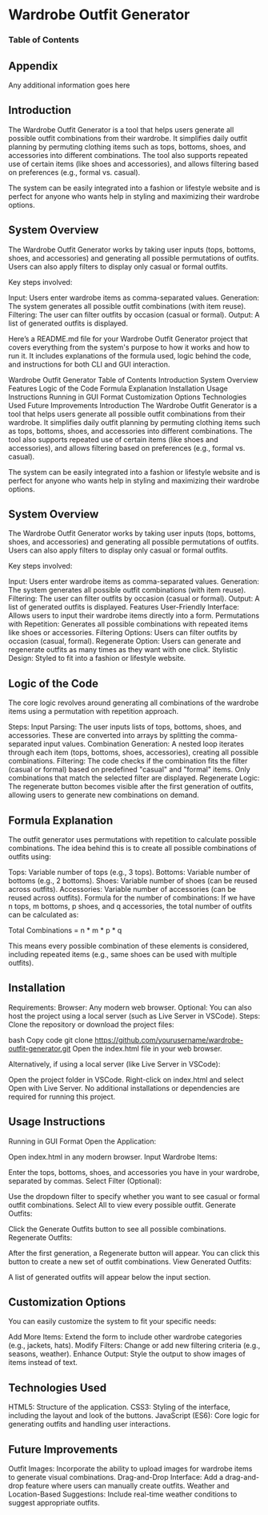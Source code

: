 
# Wardrobe Outfit Generator

### Table of Contents


## Appendix

Any additional information goes here

## Introduction
The Wardrobe Outfit Generator is a tool that helps users generate all possible outfit combinations from their wardrobe. It simplifies daily outfit planning by permuting clothing items such as tops, bottoms, shoes, and accessories into different combinations. The tool also supports repeated use of certain items (like shoes and accessories), and allows filtering based on preferences (e.g., formal vs. casual).

The system can be easily integrated into a fashion or lifestyle website and is perfect for anyone who wants help in styling and maximizing their wardrobe options.

## System Overview
The Wardrobe Outfit Generator works by taking user inputs (tops, bottoms, shoes, and accessories) and generating all possible permutations of outfits. Users can also apply filters to display only casual or formal outfits.

Key steps involved:

Input: Users enter wardrobe items as comma-separated values.
Generation: The system generates all possible outfit combinations (with item reuse).
Filtering: The user can filter outfits by occasion (casual or formal).
Output: A list of generated outfits is displayed.


Here’s a README.md file for your Wardrobe Outfit Generator project that covers everything from the system's purpose to how it works and how to run it. It includes explanations of the formula used, logic behind the code, and instructions for both CLI and GUI interaction.

Wardrobe Outfit Generator
Table of Contents
Introduction
System Overview
Features
Logic of the Code
Formula Explanation
Installation
Usage Instructions
Running in GUI Format
Customization Options
Technologies Used
Future Improvements
Introduction
The Wardrobe Outfit Generator is a tool that helps users generate all possible outfit combinations from their wardrobe. It simplifies daily outfit planning by permuting clothing items such as tops, bottoms, shoes, and accessories into different combinations. The tool also supports repeated use of certain items (like shoes and accessories), and allows filtering based on preferences (e.g., formal vs. casual).

The system can be easily integrated into a fashion or lifestyle website and is perfect for anyone who wants help in styling and maximizing their wardrobe options.

## System Overview
The Wardrobe Outfit Generator works by taking user inputs (tops, bottoms, shoes, and accessories) and generating all possible permutations of outfits. Users can also apply filters to display only casual or formal outfits.

Key steps involved:

Input: Users enter wardrobe items as comma-separated values.
Generation: The system generates all possible outfit combinations (with item reuse).
Filtering: The user can filter outfits by occasion (casual or formal).
Output: A list of generated outfits is displayed.
Features
User-Friendly Interface: Allows users to input their wardrobe items directly into a form.
Permutations with Repetition: Generates all possible combinations with repeated items like shoes or accessories.
Filtering Options: Users can filter outfits by occasion (casual, formal).
Regenerate Option: Users can generate and regenerate outfits as many times as they want with one click.
Stylistic Design: Styled to fit into a fashion or lifestyle website.

## Logic of the Code
The core logic revolves around generating all combinations of the wardrobe items using a permutation with repetition approach.

Steps:
Input Parsing:
The user inputs lists of tops, bottoms, shoes, and accessories.
These are converted into arrays by splitting the comma-separated input values.
Combination Generation:
A nested loop iterates through each item (tops, bottoms, shoes, accessories), creating all possible combinations.
Filtering:
The code checks if the combination fits the filter (casual or formal) based on predefined "casual" and "formal" items.
Only combinations that match the selected filter are displayed.
Regenerate Logic:
The regenerate button becomes visible after the first generation of outfits, allowing users to generate new combinations on demand.

## Formula Explanation
The outfit generator uses permutations with repetition to calculate possible combinations. The idea behind this is to create all possible combinations of outfits using:

Tops: Variable number of tops (e.g., 3 tops).
Bottoms: Variable number of bottoms (e.g., 2 bottoms).
Shoes: Variable number of shoes (can be reused across outfits).
Accessories: Variable number of accessories (can be reused across outfits).
Formula for the number of combinations:
If we have n tops, m bottoms, p shoes, and q accessories, the total number of outfits can be calculated as:

Total Combinations = n * m * p * q

This means every possible combination of these elements is considered, including repeated items (e.g., same shoes can be used with multiple outfits).

## Installation
Requirements:
Browser: Any modern web browser.
Optional: You can also host the project using a local server (such as Live Server in VSCode).
Steps:
Clone the repository or download the project files:

bash
Copy code
git clone https://github.com/yourusername/wardrobe-outfit-generator.git
Open the index.html file in your web browser.

Alternatively, if using a local server (like Live Server in VSCode):

Open the project folder in VSCode.
Right-click on index.html and select Open with Live Server.
No additional installations or dependencies are required for running this project.

## Usage Instructions
Running in GUI Format
Open the Application:

Open index.html in any modern browser.
Input Wardrobe Items:

Enter the tops, bottoms, shoes, and accessories you have in your wardrobe, separated by commas.
Select Filter (Optional):

Use the dropdown filter to specify whether you want to see casual or formal outfit combinations. Select All to view every possible outfit.
Generate Outfits:

Click the Generate Outfits button to see all possible combinations.
Regenerate Outfits:

After the first generation, a Regenerate button will appear. You can click this button to create a new set of outfit combinations.
View Generated Outfits:

A list of generated outfits will appear below the input section.

## Customization Options
You can easily customize the system to fit your specific needs:

Add More Items: Extend the form to include other wardrobe categories (e.g., jackets, hats).
Modify Filters: Change or add new filtering criteria (e.g., seasons, weather).
Enhance Output: Style the output to show images of items instead of text.

## Technologies Used
HTML5: Structure of the application.
CSS3: Styling of the interface, including the layout and look of the buttons.
JavaScript (ES6): Core logic for generating outfits and handling user interactions.

## Future Improvements
Outfit Images: Incorporate the ability to upload images for wardrobe items to generate visual combinations.
Drag-and-Drop Interface: Add a drag-and-drop feature where users can manually create outfits.
Weather and Location-Based Suggestions: Include real-time weather conditions to suggest appropriate outfits.
